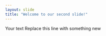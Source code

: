 ```yaml
---
layout: slide
title: "Welcome to our second slide!"
---
```

Your text
Replace this line with something new
